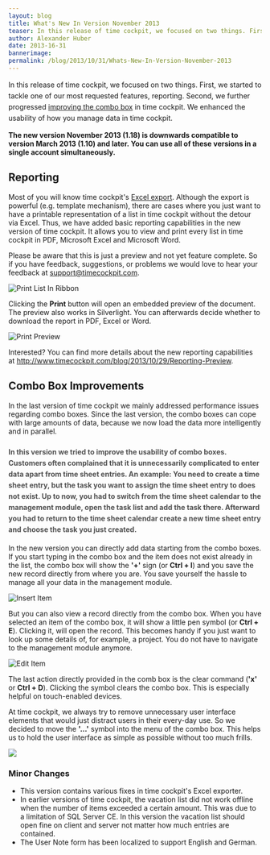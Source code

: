 ```yaml
---
layout: blog
title: What's New In Version November 2013
teaser: In this release of time cockpit, we focused on two things. First, we started to tackle one of our most requested features, reporting. Second, we further progressed improving the combo box in time cockpit. We enhanced the usability of how you manage data in time cockpit.  
author: Alexander Huber
date: 2013-16-31
bannerimage: 
permalink: /blog/2013/10/31/Whats-New-In-Version-November-2013
---
```


<p xmlns="http://www.w3.org/1999/xhtml">In this release of time cockpit, we focused on two things. <span style="font-size: 14px; line-height: 22px;" data-mce-style="font-size: 14px; line-height: 22px;">First, we started to tackle one of our most requested features, reporting. Second, we further progressed <a href="~/blog/2013/09/30/Whats-New-In-Version-October-2013" title="Combobox Improvements" target="_blank">improving the combo box</a> in time cockpit. We enhanced<span> the usability of how you manage data in time cockpit. </span>  </span></p><p xmlns="http://www.w3.org/1999/xhtml">
  <strong>
    <span>The new version November 2013 (1.18) is downwards compatible to version March 2013 (1.10) and later.</span> You can use all of these versions in a single account simultaneously.</strong>
</p><h2 xmlns="http://www.w3.org/1999/xhtml">Reporting</h2><p xmlns="http://www.w3.org/1999/xhtml">Most of you will know time cockpit's <a href="http://help.timecockpit.com/?topic=html/77e1bfc5-2e00-4348-9208-cba65638f3b5.htm" title="Excel export" target="_blank">Excel export</a>. Although the export is powerful (e.g. template mechanism), there are cases where you just want to have a printable representation of a list in time cockpit without the detour via Excel. Thus, we have added basic reporting capabilities in the new version of time cockpit. It allows you to view and print every list in time cockpit in PDF, Microsoft Excel and Microsoft Word. </p><p class="showcase" xmlns="http://www.w3.org/1999/xhtml">Please be aware that this is just a preview and not yet feature complete. So if you have feedback, suggestions, or problems we would love to hear your feedback at <a href="mailto:support@timecockpit.com">support@timecockpit.com</a>.</p><p xmlns="http://www.w3.org/1999/xhtml">
  <img src="{{site.baseurl}}/content/images/blog/2013/10/Reporting/PrintListInRibbon.png" alt="Print List In Ribbon" title="Print List In Ribbon" />
</p><p xmlns="http://www.w3.org/1999/xhtml">Clicking the <strong>Print</strong> button will open an embedded preview of the document. The preview also works in Silverlight. You can afterwards decide whether to download the report in PDF, Excel or Word.</p><p xmlns="http://www.w3.org/1999/xhtml">
  <img src="{{site.baseurl}}/content/images/blog/2013/10/Reporting/PrintPreview.png" alt="Print Preview" title="Print Preview" />
</p><p xmlns="http://www.w3.org/1999/xhtml">Interested? You can find more details about the new reporting capabilities at <a href="~/blog/2013/10/29/Reporting-Preview">http://www.timecockpit.com/blog/2013/10/29/Reporting-Preview</a>. </p><h2 xmlns="http://www.w3.org/1999/xhtml">Combo Box Improvements</h2><p xmlns="http://www.w3.org/1999/xhtml">In the last version of time cockpit we mainly addressed performance issues regarding combo boxes. Since the last version, the combo boxes can cope with large amounts of data, because we now load the data more intelligently and in parallel.</p><h3 xmlns="http://www.w3.org/1999/xhtml">
  <span style="color: rgb(80, 80, 80); font-size: 14px; line-height: 22px;" data-mce-style="color: #505050; font-size: 14px; line-height: 22px;">In this version we tried to improve the usability of combo boxes. Customers often complained that it is unnecessarily complicated to enter data apart from time sheet entries. An example: You need to create a time sheet entry, but the task you want to assign the time sheet entry to does not exist. Up to now, you had to switch from the time sheet calendar to the management module, open the task list and add the task there. Afterward you had to return to the time sheet calendar create a new time sheet entry and choose the task you just created. </span>
</h3><p xmlns="http://www.w3.org/1999/xhtml">In the new version you can directly add data starting from the combo boxes. If you start typing in the combo box and the item does not exist already in the list, the combo box will show the <strong>'+'</strong> sign (or <strong>Ctrl + I</strong>) and you save the new record directly from where you are. You save yourself the hassle to manage all your data in the management module.</p><p xmlns="http://www.w3.org/1999/xhtml">
  <img src="{{site.baseurl}}/content/images/blog/2013/10/Time Sheet_2013-10-31_11-48-37.png" alt="Insert Item" title="Insert Item" />
</p><p xmlns="http://www.w3.org/1999/xhtml">But you can also view a record directly from the combo box. When you have selected an item of the combo box, it will show a little pen symbol (or <strong><span>Ctrl + E</span></strong>). Clicking it, will open the record. This becomes handy if you just want to look up some details of, for example, a project. You do not have to navigate to the management module anymore.</p><p xmlns="http://www.w3.org/1999/xhtml">
  <img src="{{site.baseurl}}/content/images/blog/2013/10/Time Sheet_2013-10-31_12-28-01.png" alt="Edit Item" title="Edit Item" />
</p><p xmlns="http://www.w3.org/1999/xhtml">The last action directly provided in the comb box is the clear command (<strong>'x' </strong> or <strong><span>Ctrl + D</span></strong>). Clicking the symbol clears the combo box. This is especially helpful on touch-enabled devices. </p><p xmlns="http://www.w3.org/1999/xhtml">At time cockpit, we always try to remove unnecessary user interface elements that would just distract users in their every-day use. So we decided to move the <strong>'...'</strong> symbol into the menu of the combo box. This helps us to hold the user interface as simple as possible without too much frills. </p><p xmlns="http://www.w3.org/1999/xhtml">
  <img src="{{site.baseurl}}/content/images/blog/2013/10/Time Sheet_2013-10-31_13-25-49.png" />
</p><h3 xmlns="http://www.w3.org/1999/xhtml">Minor Changes</h3><ul xmlns="http://www.w3.org/1999/xhtml">
  <li>This version contains various fixes in time cockpit's Excel exporter.</li>
  <li>In earlier versions of time cockpit, the vacation list did not work offline when the number of items exceeded a certain amount. This was due to a limitation of SQL Server CE. In this version the vacation list should open fine on client and server not matter how much entries are contained.</li>
  <li>The User Note form has been localized to support English and German.</li>
</ul>
